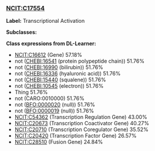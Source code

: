 
### [NCIT:C17554](http://purl.obolibrary.org/obo/NCIT_C17554)
**Label:** Transcriptional Activation

**Subclasses:** 

**Class expressions from DL-Learner:**

- [NCIT:C16612](http://purl.obolibrary.org/obo/NCIT_C16612) (Gene) 57.18%
- not ([CHEBI:16541](http://purl.obolibrary.org/obo/CHEBI_16541) (protein polypeptide chain)) 51.76%
- not ([CHEBI:16990](http://purl.obolibrary.org/obo/CHEBI_16990) (bilirubin)) 51.76%
- not ([CHEBI:16336](http://purl.obolibrary.org/obo/CHEBI_16336) (hyaluronic acid)) 51.76%
- not ([CHEBI:15440](http://purl.obolibrary.org/obo/CHEBI_15440) (squalene)) 51.76%
- not ([CHEBI:10545](http://purl.obolibrary.org/obo/CHEBI_10545) (electron)) 51.76%
- Thing 51.76%
- not (CARO:0010000) 51.76%
- not ([BFO:0000020](http://purl.obolibrary.org/obo/BFO_0000020) (null)) 51.76%
- not ([BFO:0000019](http://purl.obolibrary.org/obo/BFO_0000019) (null)) 51.76%
- [NCIT:C54362](http://purl.obolibrary.org/obo/NCIT_C54362) (Transcription Regulation Gene) 43.00%
- [NCIT:C20673](http://purl.obolibrary.org/obo/NCIT_C20673) (Transcription Coactivator Gene) 40.27%
- [NCIT:C20710](http://purl.obolibrary.org/obo/NCIT_C20710) (Transcription Coregulator Gene) 35.52%
- [NCIT:C20420](http://purl.obolibrary.org/obo/NCIT_C20420) (Transcription Factor Gene) 26.57%
- [NCIT:C28510](http://purl.obolibrary.org/obo/NCIT_C28510) (Fusion Gene) 24.84%


